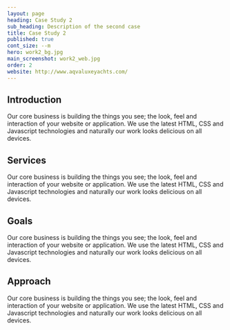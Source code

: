 ```yaml
---
layout: page
heading: Case Study 2
sub_heading: Description of the second case
title: Case Study 2
published: true
cont_size: --m
hero: work2_bg.jpg
main_screenshot: work2_web.jpg
order: 2
website: http://www.aqvaluxeyachts.com/
---
```


## Introduction
Our core business is building the things you see; the look, feel and interaction of your website or application. We use the latest HTML, CSS and Javascript technologies and naturally our work looks delicious on all devices.

## Services
Our core business is building the things you see; the look, feel and interaction of your website or application. We use the latest HTML, CSS and Javascript technologies and naturally our work looks delicious on all devices.

## Goals
Our core business is building the things you see; the look, feel and interaction of your website or application. We use the latest HTML, CSS and Javascript technologies and naturally our work looks delicious on all devices.

## Approach
Our core business is building the things you see; the look, feel and interaction of your website or application. We use the latest HTML, CSS and Javascript technologies and naturally our work looks delicious on all devices.
